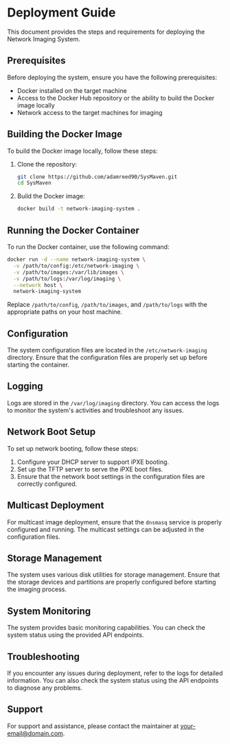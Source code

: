 # Deployment Guide

This document provides the steps and requirements for deploying the Network Imaging System.

## Prerequisites

Before deploying the system, ensure you have the following prerequisites:

- Docker installed on the target machine
- Access to the Docker Hub repository or the ability to build the Docker image locally
- Network access to the target machines for imaging

## Building the Docker Image

To build the Docker image locally, follow these steps:

1. Clone the repository:
   ```bash
   git clone https://github.com/adamreed90/SysMaven.git
   cd SysMaven
   ```

2. Build the Docker image:
   ```bash
   docker build -t network-imaging-system .
   ```

## Running the Docker Container

To run the Docker container, use the following command:

```bash
docker run -d --name network-imaging-system \
  -v /path/to/config:/etc/network-imaging \
  -v /path/to/images:/var/lib/images \
  -v /path/to/logs:/var/log/imaging \
  --network host \
  network-imaging-system
```

Replace `/path/to/config`, `/path/to/images`, and `/path/to/logs` with the appropriate paths on your host machine.

## Configuration

The system configuration files are located in the `/etc/network-imaging` directory. Ensure that the configuration files are properly set up before starting the container.

## Logging

Logs are stored in the `/var/log/imaging` directory. You can access the logs to monitor the system's activities and troubleshoot any issues.

## Network Boot Setup

To set up network booting, follow these steps:

1. Configure your DHCP server to support iPXE booting.
2. Set up the TFTP server to serve the iPXE boot files.
3. Ensure that the network boot settings in the configuration files are correctly configured.

## Multicast Deployment

For multicast image deployment, ensure that the `dnsmasq` service is properly configured and running. The multicast settings can be adjusted in the configuration files.

## Storage Management

The system uses various disk utilities for storage management. Ensure that the storage devices and partitions are properly configured before starting the imaging process.

## System Monitoring

The system provides basic monitoring capabilities. You can check the system status using the provided API endpoints.

## Troubleshooting

If you encounter any issues during deployment, refer to the logs for detailed information. You can also check the system status using the API endpoints to diagnose any problems.

## Support

For support and assistance, please contact the maintainer at your-email@domain.com.
